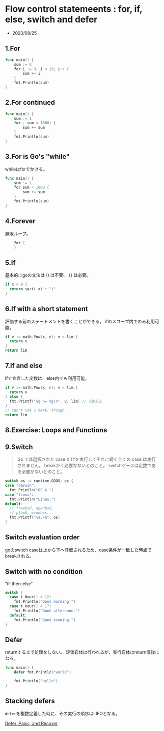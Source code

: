 # Flow control statemeents : for, if, else, switch and defer

- 2020/08/25

## 1.For

```go
func main() {
	sum := 0
	for i := 0; i < 10; i++ {
		sum += i
	}
	fmt.Println(sum)
}
```
## 2.For continued

```go
func main() {
	sum := 1
	for ; sum < 1000; {
		sum += sum
	}
	fmt.Println(sum)
}
```

## 3.For is Go's "while"

whileはforでかける。

```go
func main() {
	sum := 1
	for sum < 1000 {
		sum += sum
	}
	fmt.Println(sum)
}
```

## 4.Forever

無限ループ。

```go
	for {
	}
```

## 5.If

基本的にgoの文法は () は不要、 {} は必要。

```go
if x < 0 {
  return sqrt(-x) + "i"
}
```

## 6.If with a short statement

評価する前のステートメントを書くことができる。
ifのスコープ内でのみ利用可能。

```go
if v := math.Pow(x, n); v < lim {
  return v
}
return lim
```

## 7.If and else

ifで宣言した変数は、else内でも利用可能。

```go
if v := math.Pow(x, n); v < lim {
  return v
} else {
  fmt.Printf("%g >= %g\n", v, lim) // v使える
}
// can't use v here, though
return lim
```

## 8.Exercise: Loops and Functions

## 9.Switch

> Go では選択された case だけを実行してそれに続く全ての case は実行されません。
breakかく必要なないとのこと。
switchケースは定数である必要がないとのこと。

```go
switch os := runtime.GOOS; os {
case "darwin":
  fmt.Println("OS X.")
case "linux":
  fmt.Println("Linux.")
default:
  // freebsd, openbsd,
  // plan9, windows...
  fmt.Printf("%s.\n", os)
}
```

## Switch evaluation order

goのswitch caseは上から下へ評価されるため、case条件が一致した時点でbreakされる。

## Switch with no condition

"if-then-else" 

```go
switch {
  case t.Hour() < 12:
    fmt.Println("Good morning!")
  case t.Hour() < 17:
    fmt.Println("Good afternoon.")
  default:
    fmt.Println("Good evening.")
}
```

## Defer

returnするまで処理をしない。
評価自体は行われるが、実行自体はreturn直後になる。

```go
func main() {
	defer fmt.Println("world")

	fmt.Println("hello")
}
```

## Stacking defers

`defer`を複数定義した時に、その実行の順序はLIFOとなる。

[Defer, Panic, and Recover](https://blog.golang.org/defer-panic-and-recover)
